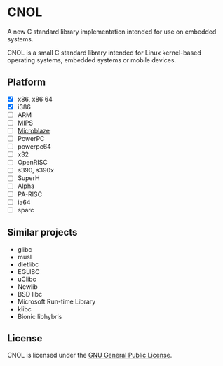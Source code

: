 # CNOL

A new C standard library implementation intended for use on embedded systems.

CNOL is a small C standard library intended for Linux kernel-based operating systems, embedded systems or mobile devices.

## Platform

- [x] x86, x86 64
- [x] i386
- [ ] ARM
- [ ] [MIPS](https://en.wikipedia.org/wiki/MIPS_architecture)
- [ ] [Microblaze](https://en.wikipedia.org/wiki/MicroBlaze)
- [ ] PowerPC
- [ ] powerpc64
- [ ] x32
- [ ] OpenRISC
- [ ] s390, s390x
- [ ] SuperH
- [ ] Alpha
- [ ] PA-RISC
- [ ] ia64
- [ ] sparc

## Similar projects

- glibc
- musl
- dietlibc
- EGLIBC
- uClibc
- Newlib
- BSD libc
- Microsoft Run-time Library
- klibc
- Bionic libhybris

## License

CNOL is licensed under the [GNU General Public License](LICENSE).
